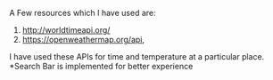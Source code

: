 
A Few resources which I have used are:

1. http://worldtimeapi.org/
2. https://openweathermap.org/api,

I have used these APIs for time and temperature at a particular place.
*Search Bar is implemented for better experience


